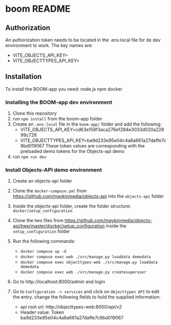 # boom README

## Authorization

An authorization token needs to be located in the .env.local file for de dev environment to work.
The key names are:

- VITE_OBJECTS_API_KEY=<token>
- VITE_OBJECTTYPES_API_KEY=<token>

## Installation

To install the BOOM-app you need:
node.js
npm
docker

### Installing the BOOM-app dev environment

1. Clone this repository
2. run `npm install` from the boom-app folder
3. Create an `.env.local` file in the `boom-app/` folder and add the following:
   - VITE_OBJECTS_API_KEY=cd63e158f3aca276ef284e3033d020a22899c728
   - VITE_OBJECTTYPES_API_KEY=ba9d233e95e04c4a8a661a27daffe7c9bd019067
     These token values are corresponding with the preloaded demo tokens for the Objects-api demo
4. run `npm run dev`

### Install Objects-API demo environment

1. Create an objects-api folder
2. Clone the `docker-compose.yml` from https://github.com/maykinmedia/objects-api into the `objects-api` folder
3. Inside the objects-api folder, create the folder structure: `docker/setup_configuration`
4. Clone the two files from https://github.com/maykinmedia/objects-api/tree/master/docker/setup_configuration inside the `setup_configuration` folder
5. Run the following commands:
   - `docker compose up -d`
   - `docker compose exec web ./src/manage.py loaddata demodata`
   - `docker compose exec objecttypes-web ./src/manage.py loaddata demodata`
   - `docker compose exec web ./src/manage.py createsuperuser`
6. Go to http://localhost:8000/admin and login
7. Go to `Configuration -> services` and click on `Objecttypen API` to edit the entry.
   change the following fields to hold the supplied information:

   - api root url: http://objecttypes-web:8000/api/v2
   - Header value: Token ba9d233e95e04c4a8a661a27daffe7c9bd019067
